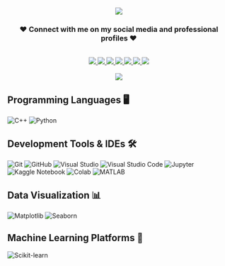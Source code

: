 <h1 align="center">
    <img src="https://readme-typing-svg.herokuapp.com/?font=Righteous&size=35&center=true&vCenter=true&width=500&height=70&duration=4000&lines=Hello,+how+are+you?👋;+I'm+George+Hany+Milad!;" />
</h1>

<h3 align="center">❤ Connect with me on my social media and professional profiles ❤</h3>

<br/>

<div align="center">
  <a href="mailto:georgehanymiladfam@gmail.com">
    <img src="https://img.shields.io/badge/Gmail-EA4335?style=for-the-badge&logo=gmail&logoColor=white&logoSize=auto" />
  </a>
  <a href="https://www.facebook.com/georgehanymilad/" target="_blank">
    <img src="https://img.shields.io/badge/Facebook-1877F2?style=for-the-badge&logo=facebook&logoColor=white&logoSize=auto" />
  </a>
  <a href="https://x.com/GeorgeHanyMelad" target="_blank">
    <img src="https://img.shields.io/badge/Twitter-000000?style=for-the-badge&logo=x&logoColor=white&logoSize=auto" />
  </a>
  <a href="https://www.linkedin.com/in/georgehanymilad/" target="_blank">
    <img src="https://img.shields.io/badge/LinkedIn-0A66C2?style=for-the-badge&logo=linkedin&logoColor=white&logoSize=auto" />
  </a>
  <a href="https://www.kaggle.com/georgehanymilad" target="_blank">
    <img src="https://img.shields.io/badge/Kaggle-20BEFF?style=for-the-badge&logo=kaggle&logoColor=white&logoSize=auto" />
  </a>
  <a href="https://www.hackerrank.com/profile/georgehany145" target="_blank">
    <img src="https://img.shields.io/badge/HackerRank-2EC866?style=for-the-badge&logo=hackerrank&logoColor=white&logoSize=auto" />
  </a>
  <a href="https://leetcode.com/u/georgehanymilad/" target="_blank">
    <img src="https://img.shields.io/badge/LeetCode-FFA116?style=for-the-badge&logo=leetcode&logoColor=white&logoSize=auto" />
  </a>
</div>

<br/>

<div align="center">
    <img src="https://www.bing.com/th/id/OGC.e91028c9a9beefdbaeeed6d2daf1fc22?pid=1.7&rurl=https%3a%2f%2fi.pinimg.com%2foriginals%2ff1%2fed%2fa4%2ff1eda4768df8d8135c779772f2833e88.gif&ehk=GkPLSB7%2fiYzWtuSgOSqXdr7Nm2rZ%2bfxsWo1ptNqegS4%3d" />
</div>
<be>

## Programming Languages 🖥️
![C++](https://img.shields.io/badge/C%2B%2B-%234169E1?style=for-the-badge&logo=C%2B%2B&logoSize=auto) ![Python](https://img.shields.io/badge/Python-%23ADD8E6?style=for-the-badge&logo=Python&logoSize=auto)
<br>

## Development Tools & IDEs 🛠️
![Git](https://img.shields.io/badge/Git-%23FFF8DC?style=for-the-badge&logo=git&logoSize=auto) ![GitHub](https://img.shields.io/badge/GitHub-%23696969?style=for-the-badge&logo=github&logoSize=auto) ![Visual Studio](https://img.shields.io/badge/Visual%20Studio%20-%20%237B68EE%09?style=for-the-badge&logo=Visual%20Studio) ![Visual Studio Code](https://img.shields.io/badge/Visual%20Studio%20Code%20-%20%231E90FF%09?style=for-the-badge&logo=Visual%20Studio%20Code) ![Jupyter](https://img.shields.io/badge/Jupyter-%23FFF8DC?style=for-the-badge&logo=Jupyter&logoSize=auto) ![Kaggle Notebook](https://img.shields.io/badge/Kaggle%20Notebook%20-%20%23696969?style=for-the-badge&logo=kaggle&logoSize=auto) ![Colab](https://img.shields.io/badge/Colab%20-%20%23696969?style=for-the-badge&logo=Google%20Colab&logoSize=auto)
 ![MATLAB](https://img.shields.io/badge/MATLAB%20%20-%20%23D2691E?style=for-the-badge&logo=MATLAB)
<br>

## Data Visualization 📊
![Matplotlib](https://img.shields.io/badge/Matplotlib%20-%20%23FF6347?style=for-the-badge&logo=Matplotlib%20) ![Seaborn](https://img.shields.io/badge/Seaborn%20-%20%235F9EA0?style=for-the-badge&logo=Seaborn)
<br>

## Machine Learning Platforms 🤖
![Scikit-learn](https://img.shields.io/badge/Scikit-learn%20-%20%23FF8C00?style=for-the-badge&logo=Scikit-learn&logoSize=auto)
<br>
